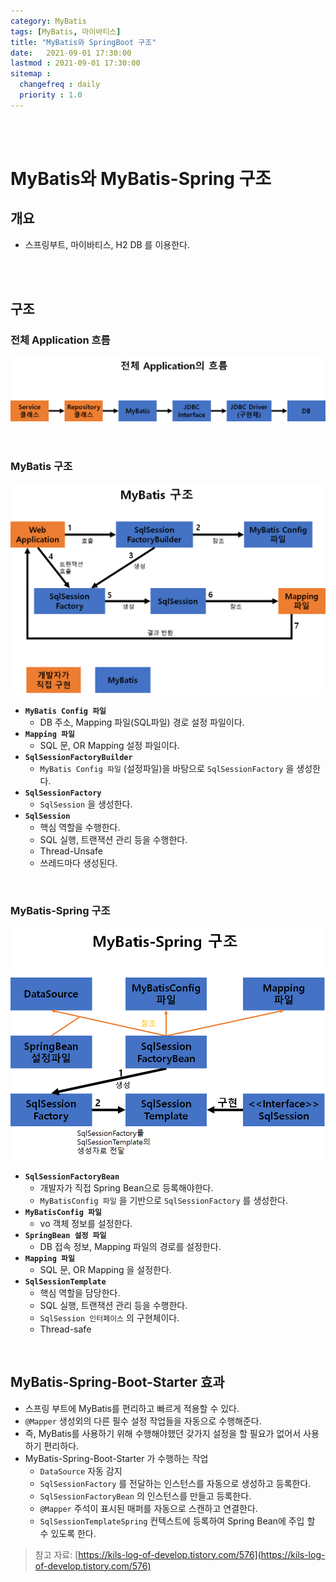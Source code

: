 ```yaml
---
category: MyBatis
tags: [MyBatis, 마이바티스]
title: "MyBatis와 SpringBoot 구조"
date:   2021-09-01 17:30:00 
lastmod : 2021-09-01 17:30:00
sitemap :
  changefreq : daily
  priority : 1.0
---
```


<br/><br/>

# MyBatis와 MyBatis-Spring 구조

## 개요

- 스프링부트, 마이바티스, H2 DB 를 이용한다.

<br/><br/>

## 구조

### 전체 Application 흐름

![전체 app](/assets/img/2021-09-01-MyBatis_MyBatisStructure/Untitled.png)

<br/>

### MyBatis 구조

![MyBatis 구조](/assets/img/2021-09-01-MyBatis_MyBatisStructure/Untitled%201.png)

- **`MyBatis Config 파일`**
    - DB 주소, Mapping 파일(SQL파일) 경로 설정 파일이다.
- **`Mapping 파일`**
    - SQL 문, OR Mapping 설정 파일이다.
- **`SqlSessionFactoryBuilder`**
    - `MyBatis Config 파일` (설정파일)을 바탕으로 `SqlSessionFactory` 을 생성한다.
- **`SqlSessionFactory`**
    - `SqlSession` 을 생성한다.
- **`SqlSession`**
    - 핵심 역할을 수행한다.
    - SQL 실행, 트랜잭션 관리 등을 수행한다.
    - Thread-Unsafe
    - 쓰레드마다 생성된다.

<br/>

### MyBatis-Spring 구조

![MyBatis-Spring 구조](/assets/img/2021-09-01-MyBatis_MyBatisStructure/Untitled%202.png)

- **`SqlSessionFactoryBean`**
    - 개발자가 직접 Spring Bean으로 등록해야한다.
    - `MyBatisConfig 파일` 을 기반으로 `SqlSessionFactory` 를 생성한다.
- **`MyBatisConfig 파일`**
    - vo 객체 정보를 설정한다.
- **`SpringBean 설정 파일`**
    - DB 접속 정보, Mapping 파일의 경로를 설정한다.
- **`Mapping 파일`**
    - SQL 문, OR Mapping 을 설정한다.
- **`SqlSessionTemplate`**
    - 핵심 역할을 담당한다.
    - SQL 실행, 트랜잭션 관리 등을 수행한다.
    - `SqlSession 인터페이스` 의 구현체이다.
    - Thread-safe

<br/>

## MyBatis-Spring-Boot-Starter 효과

- 스프링 부트에 MyBatis를 편리하고 빠르게 적용할 수 있다.
- `@Mapper` 생성외의 다른 필수 설정 작업들을 자동으로 수행해준다.
- 즉, MyBatis를 사용하기 위해 수행해야했던 갖가지 설정을 할 필요가 없어서 사용하기 편리하다.
- MyBatis-Spring-Boot-Starter 가 수행하는 작업
    - `DataSource` 자동 감지
    - `SqlSessionFactory` 를 전달하는 인스턴스를 자동으로 생성하고 등록한다.
    - `SqlSessionFactoryBean` 의 인스턴스를 만들고 등록한다.
    - `@Mapper` 주석이 표시된 매퍼를 자동으로 스캔하고 연결한다.
    - `SqlSessionTemplateSpring` 컨텍스트에 등록하여 Spring Bean에 주입 할 수 있도록 한다.

> 참고 자료: [https://kils-log-of-develop.tistory.com/576](https://kils-log-of-develop.tistory.com/576)